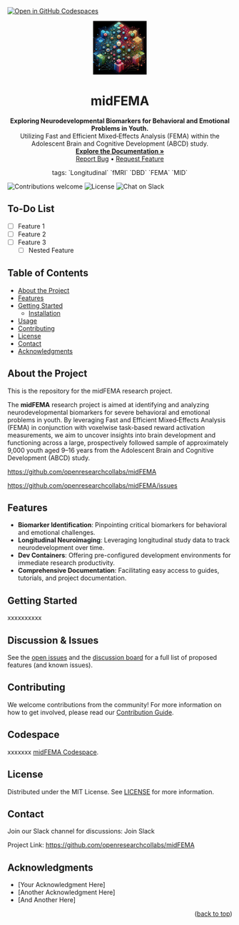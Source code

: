 <a name="readme-top"></a>

[![Open in GitHub Codespaces](https://github.com/codespaces/badge.svg)](https://codespaces.new/openresearchcollabs/midFEMA?quickstart=1)

<p align="center">
  <a href="https://github.com/openresearchcollabs/midFEMA">
    <img src="img/logo.jpg" alt="Logo" width="120" height="120"/>
  </a>
</p>

<h1 align="center">midFEMA</h1>

<p align="center">
  <strong>Exploring Neurodevelopmental Biomarkers for Behavioral and Emotional Problems in Youth.</strong>
  <br />
  Utilizing Fast and Efficient Mixed‐Effects Analysis (FEMA) within the Adolescent Brain and Cognitive Development (ABCD) study.
  <br />
  <a href="https://github.com/openresearchcollabs/midFEMA"><strong>Explore the Documentation »</strong></a>
  <br />
  <a href="https://github.com/openresearchcollabs/midFEMA/issues">Report Bug</a> •
  <a href="https://github.com/openresearchcollabs/midFEMA/issues">Request Feature</a>
</p>

<p align="center">
tags: `Longitudinal` `fMRI` `DBD` `FEMA` `MID`
</p>

![Contributions welcome](https://img.shields.io/badge/contributions-welcome-brightgreen.svg)
![License](https://img.shields.io/badge/license-MIT-blue.svg)
![Chat on Slack](https://img.shields.io/badge/chat-on%20slack-yellow.svg)

## To-Do List

- [ ] Feature 1
- [ ] Feature 2
- [ ] Feature 3
    - [ ] Nested Feature

## Table of Contents
- [About the Project](#about-the-project)
- [Features](#features)
- [Getting Started](#getting-started)
  - [Installation](#installation)
- [Usage](#usage)
- [Contributing](#contributing)
- [License](#license)
- [Contact](#contact)
- [Acknowledgments](#acknowledgments)

## About the Project

This is the repository for the midFEMA research project. 

The **midFEMA** research project is aimed at identifying and analyzing neurodevelopmental biomarkers for severe behavioral and emotional problems in youth. By leveraging Fast and Efficient Mixed‐Effects Analysis (FEMA) in conjunction with voxelwise task-based reward activation measurements, we aim to uncover insights into brain development and functioning across a large, prospectively followed sample of approximately 9,000 youth aged 9–16 years from the Adolescent Brain and Cognitive Development (ABCD) study.

https://github.com/openresearchcollabs/midFEMA

https://github.com/openresearchcollabs/midFEMA/issues

## Features

- **Biomarker Identification**: Pinpointing critical biomarkers for behavioral and emotional challenges.
- **Longitudinal Neuroimaging**: Leveraging longitudinal study data to track neurodevelopment over time.
- **Dev Containers**: Offering pre-configured development environments for immediate research productivity.
- **Comprehensive Documentation**: Facilitating easy access to guides, tutorials, and project documentation.

## Getting Started
xxxxxxxxxx

## Discussion & Issues
See the [open issues](https://github.com/github_username/repo_name/issues) and the [discussion board](https://github.com/github_username/repo_name/discussion) for a full list of proposed features (and known issues).

## Contributing
We welcome contributions from the community! For more information on how to get involved, please read our [Contribution Guide](/docs/Contributing.md).

## Codespace
xxxxxxx [midFEMA Codespace](/docs/Codespaces-Setup.md). 

## License
Distributed under the MIT License. See [LICENSE](/docs/LICENSE) for more information.

## Contact
Join our Slack channel for discussions: Join Slack

Project Link: https://github.com/openresearchcollabs/midFEMA

## Acknowledgments
- [Your Acknowledgment Here]
- [Another Acknowledgment Here]
- [And Another Here]

<p align="right">(<a href="#readme-top">back to top</a>)</p>





